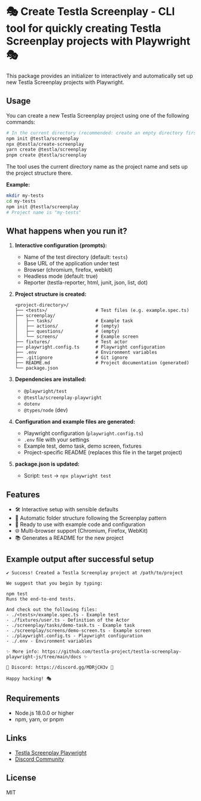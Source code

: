 # **🎭 Create Testla Screenplay - CLI tool for quickly creating Testla Screenplay projects with Playwright 🎭**

This package provides an initializer to interactively and automatically set up new Testla Screenplay projects with Playwright.

## Usage

You can create a new Testla Screenplay project using one of the following commands:

```bash
# In the current directory (recommended: create an empty directory first)
npm init @testla/screenplay
npx @testla/create-screenplay
yarn create @testla/screenplay
pnpm create @testla/screenplay
```

The tool uses the current directory name as the project name and sets up the project structure there.

**Example:**
```bash
mkdir my-tests
cd my-tests
npm init @testla/screenplay
# Project name is "my-tests"
```

## What happens when you run it?

1. **Interactive configuration (prompts):**
   - Name of the test directory (default: `tests`)
   - Base URL of the application under test
   - Browser (chromium, firefox, webkit)
   - Headless mode (default: true)
   - Reporter (testla-reporter, html, junit, json, list, dot)

2. **Project structure is created:**
   ```
   <project-directory>/
   ├── <tests>/                  # Test files (e.g. example.spec.ts)
   ├── screenplay/
   │   ├── tasks/                # Example task
   │   ├── actions/              # (empty)
   │   ├── questions/            # (empty)
   │   └── screens/              # Example screen
   ├── fixtures/                 # Test actor
   ├── playwright.config.ts      # Playwright configuration
   ├── .env                      # Environment variables
   ├── .gitignore                # Git ignore
   ├── README.md                 # Project documentation (generated)
   └── package.json
   ```

3. **Dependencies are installed:**
   - `@playwright/test`
   - `@testla/screenplay-playwright`
   - `dotenv`
   - `@types/node` (dev)

4. **Configuration and example files are generated:**
   - Playwright configuration (`playwright.config.ts`)
   - `.env` file with your settings
   - Example test, demo task, demo screen, fixtures
   - Project-specific README (replaces this file in the target project)

5. **package.json is updated:**
   - Script: `test` → `npx playwright test`

## Features

- 🛠️ Interactive setup with sensible defaults
- 📁 Automatic folder structure following the Screenplay pattern
- 🚀 Ready to use with example code and configuration
- 🌐 Multi-browser support (Chromium, Firefox, WebKit)
- 📚 Generates a README for the new project

## Example output after successful setup

```
✔ Success! Created a Testla Screenplay project at /path/to/project

We suggest that you begin by typing:

npm test
Runs the end-to-end tests.

And check out the following files:
- ./<tests>/example.spec.ts - Example test
- ./fixtures/user.ts - Definition of the Actor
- ./screenplay/tasks/demo-task.ts - Example task
- ./screenplay/screens/demo-screen.ts - Example screen
- ./playwright.config.ts - Playwright configuration
- ./.env - Environment variables

✨ More info: https://github.com/testla-project/testla-screenplay-playwright-js/tree/main/docs ✨

🚀 Discord: https://discord.gg/MDRjCH3v 🚀

Happy hacking! 🎭
```

## Requirements

- Node.js 18.0.0 or higher
- npm, yarn, or pnpm

## Links

- [Testla Screenplay Playwright](https://github.com/testla-project/testla-screenplay-playwright-js/)
- [Discord Community](https://discord.gg/MDRjCH3v)

## License

MIT